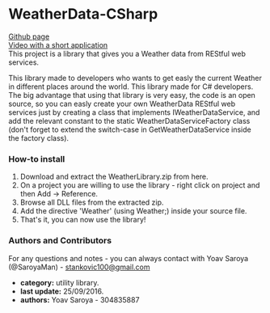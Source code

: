 # WeatherData-CSharp
[Github page<br>](https://saroyaman.github.io/WeatherData-Library/)
[Video with a short application<br>](https://www.youtube.com/watch?v=uhqKjmem8N8)
This project is a library that gives you a Weather data from REStful web services.

This library made to developers who wants to get easly the current Weather in different places around the world. This library made for C# developers. The big advantage that using that library is very easy, the code is an open source, so you can easly create your own WeatherData REStful web services just by creating a class that implements IWeatherDataService, and add the relevant constant to the static WeatherDataServiceFactory class (don't forget to extend the switch-case in GetWeatherDataService inside the factory class).

### How-to install
1. Download and extract the WeatherLibrary.zip from here.
2. On a project you are willing to use the library - right click on project and then Add -> Reference.
3. Browse all DLL files from the extracted zip.
4. Add the directive 'Weather' (using Weather;) inside your source file.
5. That's it, you can now use the library!

### Authors and Contributors
For any questions and notes - you can always contact with Yoav Saroya (@SaroyaMan) - stankovic100@gmail.com
* **category:** utility library.
* **last update:** 25/09/2016.
* **authors:** Yoav Saroya - 304835887
